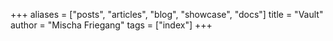 +++
aliases = ["posts", "articles", "blog", "showcase", "docs"]
title = "Vault"
author = "Mischa Friegang"
tags = ["index"]
+++